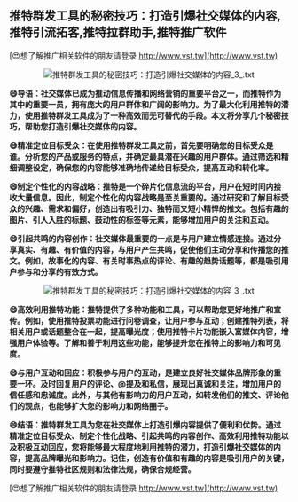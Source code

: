 ## **推特群发工具的秘密技巧：打造引爆社交媒体的内容,推特引流拓客,推特拉群助手,推特推广软件**

[😍想了解推广相关软件的朋友请登录 http://www.vst.tw](http://www.vst.tw)

 <center><img src="https://vst.tw/MP4/tuiguang/png/8.png" alt="推特群发工具的秘密技巧：打造引爆社交媒体的内容_3_.txt"></center>

**😄导语：社交媒体已成为推动信息传播和网络营销的重要平台之一，而推特作为其中的重要一员，拥有庞大的用户群体和广阔的影响力。为了最大化利用推特的潜力，使用推特群发工具成为了一种高效而无可替代的手段。本文将分享几个秘密技巧，帮助您打造引爆社交媒体的内容。**

**😄精准定位目标受众：在使用推特群发工具之前，首先要明确您的目标受众是谁。分析您的产品或服务的特点，并确定最具潜在兴趣的用户群体。通过筛选和精细调整设定，确保您的内容能够准确地传递给目标受众，提高互动和转化率。**

**😄制定个性化的内容战略：推特是一个碎片化信息流的平台，用户在短时间内接收大量信息。因此，制定个性化的内容战略是至关重要的。通过研究和了解目标受众的兴趣、需求和偏好，创造出有吸引力、独特而又短小精悍的推文。包括有趣的图片、引人入胜的标题、鼓动性的标签等元素，能够增加用户的关注和互动。**

**😄引起共鸣的内容创作：社交媒体最重要的一点是与用户建立情感连接。通过分享真实、有趣、有价值的内容，与用户产生共鸣，促使他们主动分享和传播您的推文。例如，故事化的内容、有关时事热点的评论、有趣的趋势话题等，都是吸引用户参与和分享的有效方式。**

 <center><img src="https://vst.tw/MP4/tuiguang/png/3.png" alt="推特群发工具的秘密技巧：打造引爆社交媒体的内容_3_.txt"></center>

**😄高效利用推特功能：推特提供了多种功能和工具，可以帮助您更好地推广和宣传。例如，使用推特投票功能进行问卷调查，让用户参与互动；创建推特列表，将相关用户或话题整合在一起，提高曝光度；使用推特卡片功能嵌入富媒体内容，增强用户体验等。了解和善于利用这些功能，能够提升您在推特上的影响力和可见度。**

**😄与用户互动和回应：积极参与用户的互动，是建立良好社交媒体品牌形象的重要一环。及时回复用户的评论、@提及和私信，展现出真诚和关注，增加用户的信任感和忠诚度。此外，与其他有影响力的用户互动，如转发他们的推文、评论他们的观点，也能够扩大您的影响力和网络圈子。**

**😄结语：推特群发工具为您在社交媒体上打造引爆内容提供了便利和优势。通过精准定位目标受众、制定个性化战略、引起共鸣的内容创作、高效利用推特功能以及积极互动回应，您将能够最大程度地利用推特的潜力，打造引爆社交媒体的内容，提高品牌曝光和影响力。记住，创造有价值和有趣的内容是吸引用户的关键，同时要遵守推特社区规则和法律法规，确保合规经营。**

[😍想了解推广相关软件的朋友请登录 http://www.vst.tw](http://www.vst.tw)



